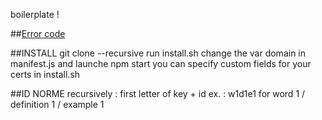 boilerplate !


##[Error code](https://github.com/amaurybrisou/dictionary-error)


##INSTALL
		git clone --recursive <repo url>
		run install.sh <you domain name>
		change the var domain in manifest.js 
		and launche npm start
		you can specify custom fields for your certs in install.sh
		
		
##ID NORME
		recursively : first letter of key + id
		ex. : w1d1e1 for word 1 / definition 1 / example 1
